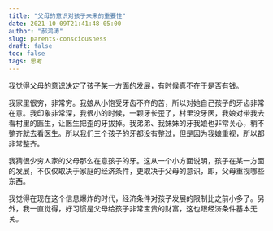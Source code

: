 ```yaml
---
title: "父母的意识对孩子未来的重要性"
date: 2021-10-09T21:41:48-05:00
author: "郝鸿涛"
slug: parents-consciousness
draft: false
toc: false
tags: 思考
---
```

 我觉得父母的意识决定了孩子某一方面的发展，有时候真不在于是否有钱。

我家里很穷，非常穷。我娘从小饱受牙齿不齐的苦，所以对她自己孩子的牙齿非常在意。我印象非常深，我很小的时候，一颗牙长歪了，村里没牙医，我娘对带我去看村里的医生，让医生把歪的牙拔掉。我弟弟、我妹妹的牙我娘也非常关心，稍不整齐就去看医生。所以我们三个孩子的牙都没有整过，但是因为我娘重视，所以都非常整齐。

我猜很少穷人家的父母那么在意孩子的牙。这从一个小方面说明，孩子在某一方面的发展，不仅仅取决于家庭的经济条件，更取决于父母的意识，即，父母重视哪些东西。

我觉得在现在这个信息爆炸的时代，经济条件对孩子发展的限制比之前小多了。另外，我一直觉得，好习惯是父母给孩子非常宝贵的财富，这也跟经济条件基本无关。
